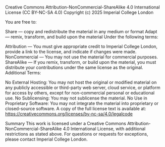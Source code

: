 Creative Commons Attribution-NonCommercial-ShareAlike 4.0 International License (CC BY-NC-SA 4.0)
Copyright (c) 2025 Imperial College London

You are free to:

Share — copy and redistribute the material in any medium or format
Adapt — remix, transform, and build upon the material
Under the following terms:

Attribution — You must give appropriate credit to Imperial College London, provide a link to the license, and indicate if changes were made.
NonCommercial — You may not use the material for commercial purposes.
ShareAlike — If you remix, transform, or build upon the material, you must distribute your contributions under the same license as the original.
Additional Terms:

No External Hosting: You may not host the original or modified material on any publicly accessible or third-party web server, cloud service, or platform for access by others, except for non-commercial personal or educational use.
No Sublicensing: You may not sublicense the material.
No Use in Proprietary Software: You may not integrate the material into proprietary or closed-source software.
A copy of the full license text is available at: https://creativecommons.org/licenses/by-nc-sa/4.0/legalcode

Summary
This work is licensed under a Creative Commons Attribution-NonCommercial-ShareAlike 4.0 International License, with additional restrictions as stated above. For questions or requests for exceptions, please contact Imperial College London.
